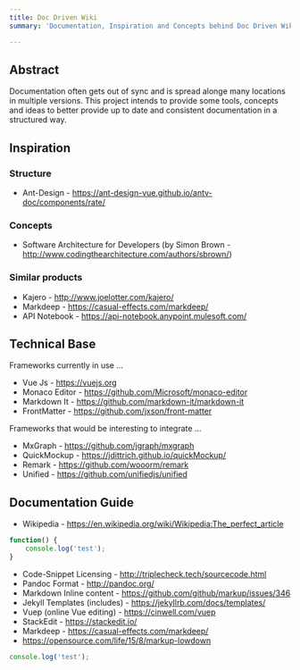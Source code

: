 ```yaml
---
title: Doc Driven Wiki
summary: 'Documentation, Inspiration and Concepts behind Doc Driven Wiki.'

---
```

## Abstract

Documentation often gets out of sync and is spread alonge many locations in multiple versions.
This project intends to provide some tools, concepts and ideas to better provide up to date
and consistent documentation in a structured way.

## Inspiration

### Structure

- Ant-Design - <https://ant-design-vue.github.io/antv-doc/components/rate/>

### Concepts

- Software Architecture for Developers (by Simon Brown - <http://www.codingthearchitecture.com/authors/sbrown/>)

### Similar products

- Kajero - <http://www.joelotter.com/kajero/>
- Markdeep - <https://casual-effects.com/markdeep/>
- API Notebook - <https://api-notebook.anypoint.mulesoft.com/>

## Technical Base

Frameworks currently in use ...

- Vue Js - <https://vuejs.org>
- Monaco Editor - <https://github.com/Microsoft/monaco-editor>
- Markdown It - <https://github.com/markdown-it/markdown-it>
- FrontMatter - <https://github.com/jxson/front-matter>

Frameworks that would be interesting to integrate ...

- MxGraph - <https://github.com/jgraph/mxgraph>
- QuickMockup - <https://jdittrich.github.io/quickMockup/>
- Remark - <https://github.com/wooorm/remark>
- Unified - <https://github.com/unifiedjs/unified>

## Documentation Guide

- Wikipedia - <https://en.wikipedia.org/wiki/Wikipedia:The_perfect_article>

```javascript
function() {
    console.log('test');
}
```

- Code-Snippet Licensing - <http://triplecheck.tech/sourcecode.html>
- Pandoc Format - <http://pandoc.org/>
- Markdown Inline content - <https://github.com/github/markup/issues/346>
- Jekyll Templates (includes) - <https://jekyllrb.com/docs/templates/>
- Vuep (online Vue editing) - <https://cinwell.com/vuep>
- StackEdit - <https://stackedit.io/>
- Markdeep - <https://casual-effects.com/markdeep/>
- <https://opensource.com/life/15/8/markup-lowdown>

[//]: # (block)
```javascript
console.log('test');
```